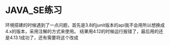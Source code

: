 # JAVA_SE练习
环境搭建的时候遇到了一点问题，首先是3.8的junit版本的api我不会用所以想换成4.x的版本，采用注解的方式来使用。
结果用4.12的时候运行报错了，最后用的还是4.13.1成功了，还有需要将这个改成